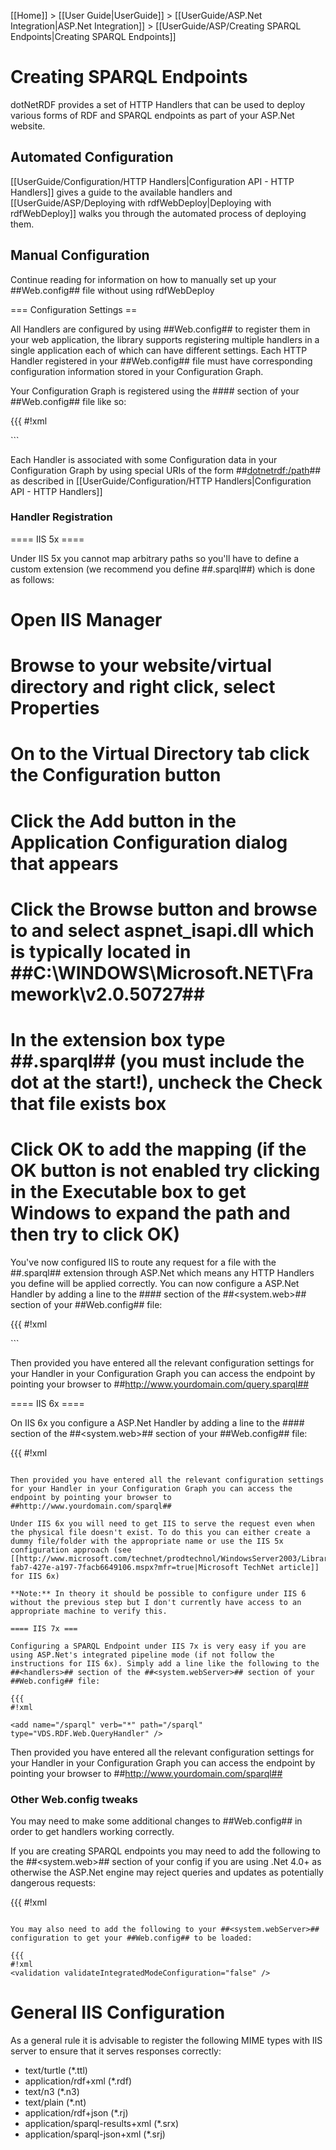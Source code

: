 [[Home]] > [[User Guide|UserGuide]] > [[UserGuide/ASP.Net Integration|ASP.Net Integration]] > [[UserGuide/ASP/Creating SPARQL Endpoints|Creating SPARQL Endpoints]]

# Creating SPARQL Endpoints 

dotNetRDF provides a set of HTTP Handlers that can be used to deploy various forms of RDF and SPARQL endpoints as part of your ASP.Net website.

## Automated Configuration 

[[UserGuide/Configuration/HTTP Handlers|Configuration API - HTTP Handlers]] gives a guide to the available handlers and [[UserGuide/ASP/Deploying with rdfWebDeploy|Deploying with rdfWebDeploy]] walks you through the automated process of deploying them.

## Manual Configuration 

Continue reading for information on how to manually set up your ##Web.config## file without using rdfWebDeploy

=== Configuration Settings ==

All Handlers are configured by using ##Web.config## to register them in your web application, the library supports registering multiple handlers in a single application each of which can have different settings. Each HTTP Handler registered in your ##Web.config## file must have corresponding configuration information stored in your Configuration Graph.

Your Configuration Graph is registered using the ##<appSettings>## section of your ##Web.config## file like so:

{{{
#!xml

<appSettings>
  <add key="dotNetRDFConfig" value="~/App_Data/config.ttl" />
</appSettings>
```

Each Handler is associated with some Configuration data in your Configuration Graph by using special URIs of the form ##<dotnetrdf:/path>## as described in [[UserGuide/Configuration/HTTP Handlers|Configuration API - HTTP Handlers]]

### Handler Registration 

==== IIS 5x ====

Under IIS 5x you cannot map arbitrary paths so you'll have to define a custom extension (we recommend you define ##.sparql##) which is done as follows:

# Open IIS Manager
# Browse to your website/virtual directory and right click, select Properties
# On to the Virtual Directory tab click the Configuration button
# Click the Add button in the Application Configuration dialog that appears
# Click the Browse button and browse to and select aspnet_isapi.dll which is typically located in ##C:\WINDOWS\Microsoft.NET\Framework\v2.0.50727\##
# In the extension box type ##.sparql## (you must include the dot at the start!), uncheck the Check that file exists box
# Click OK to add the mapping (if the OK button is not enabled try clicking in the Executable box to get Windows to expand the path and then try to click OK)

You've now configured IIS to route any request for a file with the ##.sparql## extension through ASP.Net which means any HTTP Handlers you define will be applied correctly. You can now configure a ASP.Net Handler by adding a line to the ##<httpHandlers>## section of the ##<system.web>## section of your ##Web.config## file:

{{{
#!xml

<add verb="*" path="/query.sparql" validate="false" type="VDS.RDF.Web.QueryHandler" />
```

Then provided you have entered all the relevant configuration settings for your Handler in your Configuration Graph you can access the endpoint by pointing your browser to ##http://www.yourdomain.com/query.sparql##

==== IIS 6x ====

On IIS 6x you configure a ASP.Net Handler by adding a line to the ##<httpHandlers>## section of the ##<system.web>## section of your ##Web.config## file:

{{{
#!xml
<add verb="*" path="/sparql" validate="false" type="VDS.RDF.Web.QueryHandler" />
```

Then provided you have entered all the relevant configuration settings for your Handler in your Configuration Graph you can access the endpoint by pointing your browser to ##http://www.yourdomain.com/sparql##

Under IIS 6x you will need to get IIS to serve the request even when the physical file doesn't exist. To do this you can either create a dummy file/folder with the appropriate name or use the IIS 5x configuration approach (see [[http://www.microsoft.com/technet/prodtechnol/WindowsServer2003/Library/IIS/4c840252-fab7-427e-a197-7facb6649106.mspx?mfr=true|Microsoft TechNet article]] for IIS 6x)

**Note:** In theory it should be possible to configure under IIS 6 without the previous step but I don't currently have access to an appropriate machine to verify this.

==== IIS 7x ===

Configuring a SPARQL Endpoint under IIS 7x is very easy if you are using ASP.Net's integrated pipeline mode (if not follow the instructions for IIS 6x). Simply add a line like the following to the ##<handlers>## section of the ##<system.webServer>## section of your ##Web.config## file:

{{{
#!xml

<add name="/sparql" verb="*" path="/sparql" type="VDS.RDF.Web.QueryHandler" />
```

Then provided you have entered all the relevant configuration settings for your Handler in your Configuration Graph you can access the endpoint by pointing your browser to ##http://www.yourdomain.com/sparql##

### Other Web.config tweaks 

You may need to make some additional changes to ##Web.config## in order to get handlers working correctly.

If you are creating SPARQL endpoints you may need to add the following to the ##<system.web>## section of your config if you are using .Net 4.0+ as otherwise the ASP.Net engine may reject queries and updates as potentially dangerous requests:

{{{
#!xml
<httpRuntime requestValidationMode="2.0" />
```

You may also need to add the following to your ##<system.webServer>## configuration to get your ##Web.config## to be loaded:

{{{
#!xml
<validation validateIntegratedModeConfiguration="false" />
```

# General IIS Configuration 

As a general rule it is advisable to register the following MIME types with IIS server to ensure that it serves responses correctly:

* text/turtle (*.ttl)
* application/rdf+xml (*.rdf)
* text/n3 (*.n3)
* text/plain (*.nt)
* application/rdf+json (*.rj)
* application/sparql-results+xml (*.srx)
* application/sparql-json+xml (*.srj)